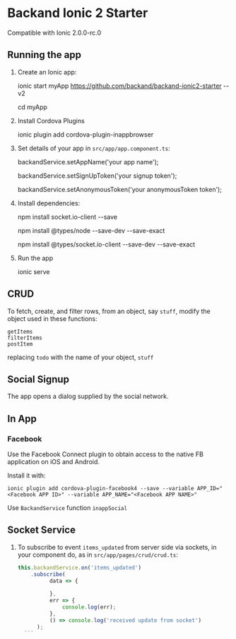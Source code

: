 # Backand Ionic 2 Starter

Compatible with Ionic 2.0.0-rc.0

## Running the app 

1. Create an Ionic app:

    ionic start myApp https://github.com/backand/backand-ionic2-starter --v2
    
    cd myApp

2. Install Cordova Plugins

    ionic plugin add cordova-plugin-inappbrowser

3. Set details of your app in `src/app/app.component.ts`:

    backandService.setAppName('your app name');

    backandService.setSignUpToken('your signup token');
    
    backandService.setAnonymousToken('your anonymousToken token');

4. Install dependencies:

    npm install socket.io-client --save

    npm install @types/node --save-dev --save-exact

    npm install @types/socket.io-client --save-dev --save-exact

5. Run the app
    
    ionic serve

## CRUD

To fetch, create, and filter rows, from an object, say `stuff`, modify 
the object used in these functions:

    getItems
    filterItems
    postItem

replacing `todo` with the name of your object, `stuff`

## Social Signup 

The app opens a dialog supplied by the social network. 

## In App

### Facebook

Use the Facebook Connect plugin to obtain access to the native FB application on iOS and Android.

Install it with: 

    ionic plugin add cordova-plugin-facebook4 --save --variable APP_ID="<Facebook APP ID>" --variable APP_NAME="<Facebook APP NAME>"

Use `BackandService` function `inappSocial`

## Socket Service

1. To subscribe to event `items_updated` from server side via sockets, in your component do, as in `src/app/pages/crud/crud.ts`:

      ```javascript
      this.backandService.on('items_updated')
          .subscribe(
                data => {
                 
                },
                err => {
                    console.log(err);
                },
                () => console.log('received update from socket')
            );
        ```  
